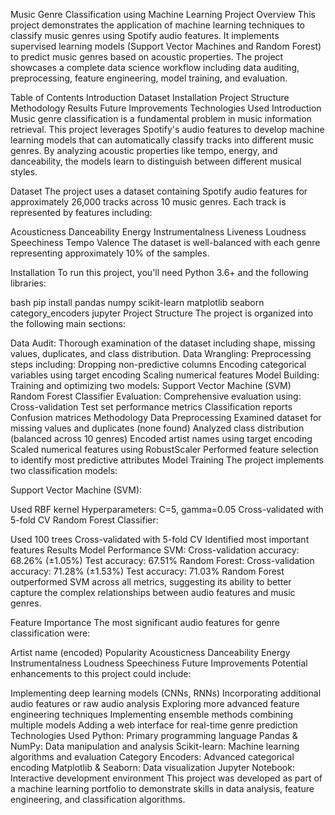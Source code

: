 Music Genre Classification using Machine Learning
Project Overview
This project demonstrates the application of machine learning techniques to classify music genres using Spotify audio features. It implements supervised learning models (Support Vector Machines and Random Forest) to predict music genres based on acoustic properties. The project showcases a complete data science workflow including data auditing, preprocessing, feature engineering, model training, and evaluation.

Table of Contents
Introduction
Dataset
Installation
Project Structure
Methodology
Results
Future Improvements
Technologies Used
Introduction
Music genre classification is a fundamental problem in music information retrieval. This project leverages Spotify's audio features to develop machine learning models that can automatically classify tracks into different music genres. By analyzing acoustic properties like tempo, energy, and danceability, the models learn to distinguish between different musical styles.

Dataset
The project uses a dataset containing Spotify audio features for approximately 26,000 tracks across 10 music genres. Each track is represented by features including:

Acousticness
Danceability
Energy
Instrumentalness
Liveness
Loudness
Speechiness
Tempo
Valence
The dataset is well-balanced with each genre representing approximately 10% of the samples.

Installation
To run this project, you'll need Python 3.6+ and the following libraries:

bash
pip install pandas numpy scikit-learn matplotlib seaborn category_encoders jupyter
Project Structure
The project is organized into the following main sections:

Data Audit: Thorough examination of the dataset including shape, missing values, duplicates, and class distribution.
Data Wrangling: Preprocessing steps including:
Dropping non-predictive columns
Encoding categorical variables using target encoding
Scaling numerical features
Model Building: Training and optimizing two models:
Support Vector Machine (SVM)
Random Forest Classifier
Evaluation: Comprehensive evaluation using:
Cross-validation
Test set performance metrics
Classification reports
Confusion matrices
Methodology
Data Preprocessing
Examined dataset for missing values and duplicates (none found)
Analyzed class distribution (balanced across 10 genres)
Encoded artist names using target encoding
Scaled numerical features using RobustScaler
Performed feature selection to identify most predictive attributes
Model Training
The project implements two classification models:

Support Vector Machine (SVM):

Used RBF kernel
Hyperparameters: C=5, gamma=0.05
Cross-validated with 5-fold CV
Random Forest Classifier:

Used 100 trees
Cross-validated with 5-fold CV
Identified most important features
Results
Model Performance
SVM:
Cross-validation accuracy: 68.26% (±1.05%)
Test accuracy: 67.51%
Random Forest:
Cross-validation accuracy: 71.28% (±1.53%)
Test accuracy: 71.03%
Random Forest outperformed SVM across all metrics, suggesting its ability to better capture the complex relationships between audio features and music genres.

Feature Importance
The most significant audio features for genre classification were:

Artist name (encoded)
Popularity
Acousticness
Danceability
Energy
Instrumentalness
Loudness
Speechiness
Future Improvements
Potential enhancements to this project could include:

Implementing deep learning models (CNNs, RNNs)
Incorporating additional audio features or raw audio analysis
Exploring more advanced feature engineering techniques
Implementing ensemble methods combining multiple models
Adding a web interface for real-time genre prediction
Technologies Used
Python: Primary programming language
Pandas & NumPy: Data manipulation and analysis
Scikit-learn: Machine learning algorithms and evaluation
Category Encoders: Advanced categorical encoding
Matplotlib & Seaborn: Data visualization
Jupyter Notebook: Interactive development environment
This project was developed as part of a machine learning portfolio to demonstrate skills in data analysis, feature engineering, and classification algorithms.
